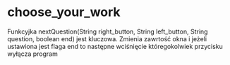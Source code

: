 # choose_your_work
Funkcyjka nextQuestion(String right_button, String left_button, String question, boolean end) jest kluczowa. Zmienia zawrtość okna i jeżeli ustawiona jest flaga end to następne wciśnięcie któregokolwiek przycisku wyłącza program
